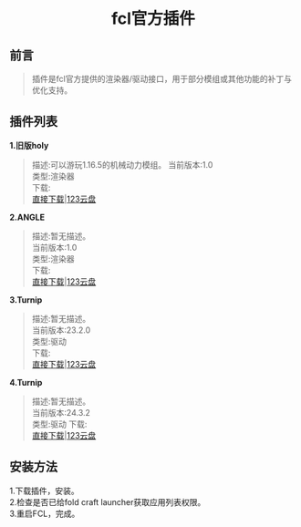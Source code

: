<h1 align="center">fcl官方插件</h1>

## 前言

> 插件是fcl官方提供的渲染器/驱动接口，用于部分模组或其他功能的补丁与优化支持。

## 插件列表
**1.旧版holy**  
  > 描述:可以游玩1.16.5的机械动力模组。
  当前版本:1.0  
  类型:渲染器  
  下载:  
  [直接下载](https://docs.ningmo.fun/d/plugins/旧版holy.apk)|[123云盘](https://www.123684.com/s/zcTSVv-1AYO3)  

**2.ANGLE**
> 描述:暂无描述。  
  当前版本:1.0  
  类型:渲染器  
  下载:  
  [直接下载](https://docs.ningmo.fun/d/plugins/ANGLE.apk)|[123云盘](https://www.123684.com/s/zcTSVv-1AYO3)

**3.Turnip**
> 描述:暂无描述。  
  当前版本:23.2.0  
  类型:驱动  
  下载:  
  [直接下载](https://docs.ningmo.fun/d/plugins/Turnip_23.2.0.apk)|[123云盘](https://www.123684.com/s/zcTSVv-1AYO3)

**4.Turnip**
> 描述:暂无描述。  
  当前版本:24.3.2  
  类型:驱动
  下载:  
  [直接下载](https://docs.ninhmo.fun/d/plugins/Turnip_24.3.2.apk)|[123云盘](https://www.123684.com/s/zcTSVv-1AYO3)

## 安装方法
1.下载插件，安装。  
2.检查是否已给fold craft launcher获取应用列表权限。  
3.重启FCL，完成。
